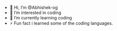 - 👋 Hi, I’m @Abhishek-og
- 👀 I’m interested in coding 
- 🌱 I’m currently learning coding
- ⚡ Fun fact i learned some of the coding languages.

<!---
Abhishek-og/Abhishek-og is a ✨ special ✨ repository because its `README.md` (this file) appears on your GitHub profile.
You can click the Preview link to take a look at your changes.
--->
